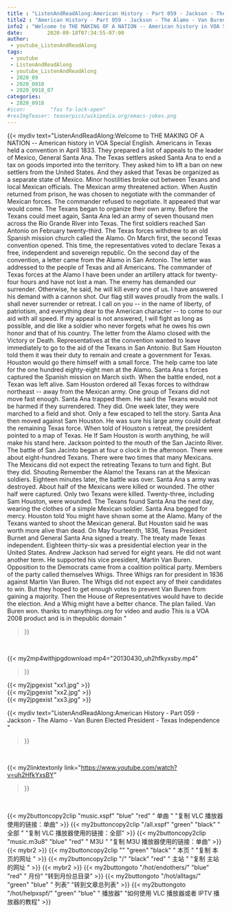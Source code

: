 ```yaml
---
title : "ListenAndReadAlong:American History - Part 059 - Jackson - The Alamo - Van Buren Elected President - Texas Independence "
title2 : "American History - Part 059 - Jackson - The Alamo - Van Buren Elected President - Texas Independence "
info2 : "Welcome to THE MAKING OF A NATION -- American history in VOA Special English.  Americans in Texas held a convention in April 1833. They prepared a list of appeals to the leader of Mexico, General Santa Ana.   The Texas settlers asked Santa Ana to end a tax on goods imported into the territory. They asked him to lift a ban on new settlers from the United States. And they asked that Texas be organized as a separate state of Mexico.  Minor hostilities broke out between Texans and local Mexican officials. The Mexican army threatened action. When Austin returned from prison, he was chosen to negotiate with the commander of Mexican forces. The commander refused to negotiate. It appeared that war would come. The Texans began to organize their own army.  Before the Texans could meet again, Santa Ana led an army of seven thousand men across the Rio Grande River into Texas. The first soldiers reached San Antonio on February twenty-third. The Texas forces withdrew to an old Spanish mission church called the Alamo.   On March first, the second Texas convention opened. This time, the representatives voted to declare Texas a free, independent and sovereign republic. On the second day of the convention, a letter came from the Alamo in San Antonio. The letter was addressed to the people of Texas and all Americans. The commander of Texas forces at the Alamo    I have been under an artillery attack for twenty-four hours and have not lost a man. The enemy has demanded our surrender. Otherwise, he said, he will kill every one of us. I have answered his demand with a cannon shot. Our flag still waves proudly from the walls. I shall never surrender or retreat.    I call on you -- in the name of liberty, of patriotism, and everything dear to the American character -- to come to our aid with all speed. If my appeal is not answered, I will fight as long as possible, and die like a soldier who never forgets what he owes his own honor and that of his country.    The letter from the Alamo closed with the    Victory or Death.    Representatives at the convention wanted to leave immediately to go to the aid of the Texans in San Antonio. But Sam Houston told them it was their duty to remain and create a government for Texas. Houston would go there himself with a small force.   The help came too late for the one hundred eighty-eight men at the Alamo. Santa Ana s forces captured the Spanish mission on March sixth. When the battle ended, not a Texan was left alive.   Sam Houston ordered all Texas forces to withdraw northeast -- away from the Mexican army.   One group of Texans did not move fast enough. Santa Ana trapped them. He said the Texans would not be harmed if they surrendered. They did. One week later, they were marched to a field and shot. Only a few escaped to tell the story.   Santa Ana then moved against Sam Houston. He was sure his large army could defeat the remaining Texas force.   When told of Houston s retreat, the president pointed to a map of Texas. He    If Sam Houston is worth anything, he will make his stand here.   Jackson pointed to the mouth of the San Jacinto River.   The battle of San Jacinto began at four o clock in the afternoon. There were about eight-hundred Texans. There were two times that many Mexicans. The Mexicans did not expect the retreating Texans to turn and fight. But they did.   Shouting  Remember the Alamo!  the Texans ran at the Mexican soldiers. Eighteen minutes later, the battle was over. Santa Ana s army was destroyed.   About half of the Mexicans were killed or wounded. The other half were captured. Only two Texans were killed. Twenty-three, including Sam Houston, were wounded.   The Texans found Santa Ana the next day, wearing the clothes of a simple Mexican soldier. Santa Ana begged for mercy. Houston told    You might have shown some at the Alamo.    Many of the Texans wanted to shoot the Mexican general. But Houston said he was worth more alive than dead.   On May fourteenth, 1836, Texas President Burnet and General Santa Ana signed a treaty. The treaty made Texas independent.   Eighteen thirty-six was a presidential election year in the United States. Andrew Jackson had served for eight years. He did not want another term. He supported his vice president, Martin Van Buren.  Opposition to the Democrats came from a coalition political party. Members of the party called themselves Whigs. Three Whigs ran for president in 1836 against Martin Van Buren.   The Whigs did not expect any of their candidates to win. But they hoped to get enough votes to prevent Van Buren from gaining a majority. Then the House of Representatives would have to decide the election. And a Whig might have a better chance. The plan failed. Van Buren won. thanks to manythings.org for video and audio  This is a VOA 2008 product and is in thepublic domain "
date:        2020-09-18T07:34:55-07:00
author:
 - youtube_ListenAndReadAlong
tags:
 - youtube
 - ListenAndReadAlong
 - youtube_ListenAndReadAlong
 - 2020_09
 - 2020_0918
 - 2020_0918_07
categories:
 - 2020_0918
#icon:        "fas fa-lock-open"
#resImgTeaser: teaserpics/wikipedia.org/emacs-jokes.png
---
```


{{< mydiv text="ListenAndReadAlong:Welcome to THE MAKING OF A NATION -- American history in VOA Special English.  Americans in Texas held a convention in April 1833. They prepared a list of appeals to the leader of Mexico, General Santa Ana.   The Texas settlers asked Santa Ana to end a tax on goods imported into the territory. They asked him to lift a ban on new settlers from the United States. And they asked that Texas be organized as a separate state of Mexico.  Minor hostilities broke out between Texans and local Mexican officials. The Mexican army threatened action. When Austin returned from prison, he was chosen to negotiate with the commander of Mexican forces. The commander refused to negotiate. It appeared that war would come. The Texans began to organize their own army.  Before the Texans could meet again, Santa Ana led an army of seven thousand men across the Rio Grande River into Texas. The first soldiers reached San Antonio on February twenty-third. The Texas forces withdrew to an old Spanish mission church called the Alamo.   On March first, the second Texas convention opened. This time, the representatives voted to declare Texas a free, independent and sovereign republic. On the second day of the convention, a letter came from the Alamo in San Antonio. The letter was addressed to the people of Texas and all Americans. The commander of Texas forces at the Alamo    I have been under an artillery attack for twenty-four hours and have not lost a man. The enemy has demanded our surrender. Otherwise, he said, he will kill every one of us. I have answered his demand with a cannon shot. Our flag still waves proudly from the walls. I shall never surrender or retreat.    I call on you -- in the name of liberty, of patriotism, and everything dear to the American character -- to come to our aid with all speed. If my appeal is not answered, I will fight as long as possible, and die like a soldier who never forgets what he owes his own honor and that of his country.    The letter from the Alamo closed with the    Victory or Death.    Representatives at the convention wanted to leave immediately to go to the aid of the Texans in San Antonio. But Sam Houston told them it was their duty to remain and create a government for Texas. Houston would go there himself with a small force.   The help came too late for the one hundred eighty-eight men at the Alamo. Santa Ana s forces captured the Spanish mission on March sixth. When the battle ended, not a Texan was left alive.   Sam Houston ordered all Texas forces to withdraw northeast -- away from the Mexican army.   One group of Texans did not move fast enough. Santa Ana trapped them. He said the Texans would not be harmed if they surrendered. They did. One week later, they were marched to a field and shot. Only a few escaped to tell the story.   Santa Ana then moved against Sam Houston. He was sure his large army could defeat the remaining Texas force.   When told of Houston s retreat, the president pointed to a map of Texas. He    If Sam Houston is worth anything, he will make his stand here.   Jackson pointed to the mouth of the San Jacinto River.   The battle of San Jacinto began at four o clock in the afternoon. There were about eight-hundred Texans. There were two times that many Mexicans. The Mexicans did not expect the retreating Texans to turn and fight. But they did.   Shouting  Remember the Alamo!  the Texans ran at the Mexican soldiers. Eighteen minutes later, the battle was over. Santa Ana s army was destroyed.   About half of the Mexicans were killed or wounded. The other half were captured. Only two Texans were killed. Twenty-three, including Sam Houston, were wounded.   The Texans found Santa Ana the next day, wearing the clothes of a simple Mexican soldier. Santa Ana begged for mercy. Houston told    You might have shown some at the Alamo.    Many of the Texans wanted to shoot the Mexican general. But Houston said he was worth more alive than dead.   On May fourteenth, 1836, Texas President Burnet and General Santa Ana signed a treaty. The treaty made Texas independent.   Eighteen thirty-six was a presidential election year in the United States. Andrew Jackson had served for eight years. He did not want another term. He supported his vice president, Martin Van Buren.  Opposition to the Democrats came from a coalition political party. Members of the party called themselves Whigs. Three Whigs ran for president in 1836 against Martin Van Buren.   The Whigs did not expect any of their candidates to win. But they hoped to get enough votes to prevent Van Buren from gaining a majority. Then the House of Representatives would have to decide the election. And a Whig might have a better chance. The plan failed. Van Buren won. thanks to manythings.org for video and audio  This is a VOA 2008 product and is in thepublic domain "
>}}
<br>


{{< my2mp4withjpgdownload mp4="20130430_uh2hfkyxsby.mp4"
>}}

{{< my2jpgexist "xx1.jpg" >}}<br>
{{< my2jpgexist "xx2.jpg" >}}<br>
{{< my2jpgexist "xx3.jpg" >}}<br>



{{< mydiv text="ListenAndReadAlong:American History - Part 059 - Jackson - The Alamo - Van Buren Elected President - Texas Independence "
>}}
<br>

{{< my2linktextonly link="https://www.youtube.com/watch?v=uh2HfkYxsBY"
>}}


<br>

{{< my2buttoncopy2clip "music.xspf"        "blue"   "red"    " 单曲 "  "复制 VLC 播放器使用的链接：单曲" >}} {{< my2buttoncopy2clip "/all.xspf"         "green"  "black"  " 全部 "  "复制 VLC 播放器使用的链接：全部" >}} {{< my2buttoncopy2clip "music.m3u8"        "blue"   "red"    " M3U  "    "复制 M3U 播放器使用的链接：单曲" >}} {{< mybr2 >}} {{< my2buttoncopy2clip ""                  "green"  "black"  " 本页 "    "复制 本页的网址 " >}} {{< my2buttoncopy2clip "/"                 "black"  "red"    " 主站 "    "复制 主站的网址 " >}} {{< mybr2 >}} {{< my2buttongoto      "/hot/endothers/"   "blue"   "red"    " 月份"   "转到月份总目录" >}} {{< my2buttongoto      "/hot/alltags/"     "green"  "blue"   " 列表"   "转到文章总列表" >}} {{< my2buttongoto      "/hot/helpxspf/"    "green"  "blue"   " 播放器" "如何使用 VLC 播放器或者 IPTV 播放器的教程" >}} 
